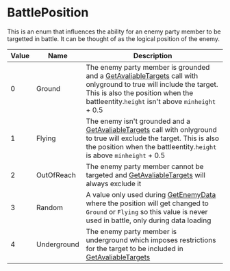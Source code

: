 # BattlePosition
This is an enum that influences the ability for an enemy party member to be targetted in battle. It can be thought of as the logical position of the enemy.

|Value|Name|Description|
|-----|----|-----------|
|0|Ground|The enemy party member is grounded and a [GetAvaliableTargets](Targetting/GetAvaliableTargets.md) call with onlyground to true will include the target. This is also the position when the battleentity.`height` isn't above `minheight` + 0.5|
|1|Flying|The enemy isn't grounded and a [GetAvaliableTargets](Targetting/GetAvaliableTargets.md) call with onlyground to true will exclude the target. This is also the position when the battleentity.`height` is above `minheight` + 0.5|
|2|OutOfReach|The enemy party member cannot be targeted and [GetAvaliableTargets](Targetting/GetAvaliableTargets.md) will always exclude it|
|3|Random|A value only used during [GetEnemyData](../../TextAsset%20Data/Enemies%20data.md#getenemydata) where the position will get changed to `Ground` or `Flying` so this value is never used in battle, only during data loading|
|4|Underground|The enemy party member is underground which imposes restrictions for the target to be included in [GetAvaliableTargets](Targetting/GetAvaliableTargets.md)|
